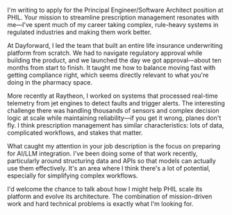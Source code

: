 I'm writing to apply for the Principal Engineer/Software Architect position at PHIL. Your mission to streamline prescription management resonates with me—I've spent much of my career taking complex, rule-heavy systems in regulated industries and making them work better.

At Dayforward, I led the team that built an entire life insurance underwriting platform from scratch. We had to navigate regulatory approval while building the product, and we launched the day we got approval—about ten months from start to finish. It taught me how to balance moving fast with getting compliance right, which seems directly relevant to what you're doing in the pharmacy space.

More recently at Raytheon, I worked on systems that processed real-time telemetry from jet engines to detect faults and trigger alerts. The interesting challenge there was handling thousands of sensors and complex decision logic at scale while maintaining reliability—if you get it wrong, planes don't fly. I think prescription management has similar characteristics: lots of data, complicated workflows, and stakes that matter.

What caught my attention in your job description is the focus on preparing for AI/LLM integration. I've been doing some of that work recently, particularly around structuring data and APIs so that models can actually use them effectively. It's an area where I think there's a lot of potential, especially for simplifying complex workflows.

I'd welcome the chance to talk about how I might help PHIL scale its platform and evolve its architecture. The combination of mission-driven work and hard technical problems is exactly what I'm looking for.
